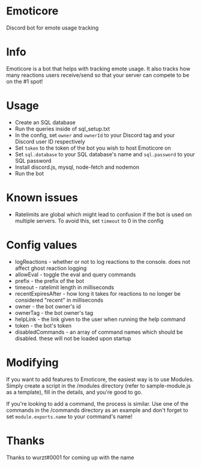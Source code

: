 # Emoticore
Discord bot for emote usage tracking

# Info
Emoticore is a bot that helps with tracking emote usage. It also tracks how many reactions users receive/send so that your server can compete to be on the #1 spot!

# Usage
- Create an SQL database
- Run the queries inside of sql_setup.txt
- In the config, set `owner` and `ownerId` to your Discord tag and your Discord user ID respectively
- Set `token` to the token of the bot you wish to host Emoticore on
- Set `sql.database` to your SQL database's name and `sql.password` to your SQL password
- Install discord.js, mysql, node-fetch and nodemon
- Run the bot

# Known issues
- Ratelimits are global which might lead to confusion if the bot is used on multiple servers. To avoid this, set `timeout` to 0 in the config

# Config values
- logReactions - whether or not to log reactions to the console. does not affect ghost reaction logging
- allowEval - toggle the eval and query commands
- prefix - the prefix of the bot
- timeout - ratelimit length in milliseconds
- recentExpiresAfter - how long it takes for reactions to no longer be considered "recent" in milliseconds
- owner - the bot owner's id
- ownerTag - the bot owner's tag
- helpLink - the link given to the user when running the help command
- token - the bot's token
- disabledCommands - an array of command names which should be disabled. these will not be loaded upon startup

# Modifying
If you want to add features to Emoticore, the easiest way is to use Modules. Simply create a script in the /modules directory (refer to sample-module.js as a template), fill in the details, and you're good to go.

If you're looking to add a command, the process is similar. Use one of the commands in the /commands directory as an example and don't forget to set `module.exports.name` to your command's name!

# Thanks
Thanks to wurzt#0001 for coming up with the name

